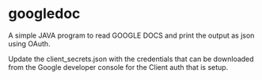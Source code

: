# googledoc
A simple JAVA program to read GOOGLE DOCS and print the output as json using OAuth.

Update the client_secrets.json with the credentials that can be downloaded from the Google developer console for the Client auth that is setup.
